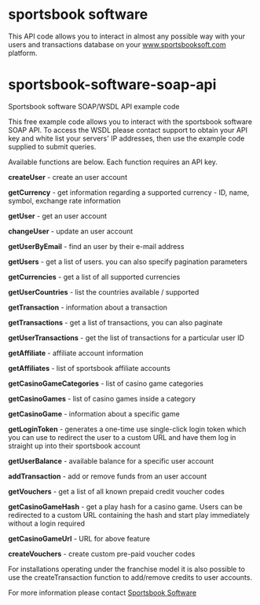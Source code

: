 sportsbook software
===========================

This API code allows you to interact in almost any possible way with your users and transactions database on your www.sportsbooksoft.com platform.

sportsbook-software-soap-api
============================

Sportsbook software SOAP/WSDL API example code

This free example code allows you to interact with the sportsbook software SOAP API. To access the WSDL please contact support to obtain your API key and white list your servers' IP addresses, then use the example code supplied to submit queries.

Available functions are below. Each function requires an API key.

<b>createUser</b> - create an user account

<b>getCurrency</b> - get information regarding a supported currency - ID, name, symbol, exchange rate information

<b>getUser</b> - get an user account

<b>changeUser</b> - update an user account

<b>getUserByEmail</b> - find an user by their e-mail address

<b>getUsers</b> - get a list of users. you can also specify pagination parameters

<b>getCurrencies</b> - get a list of all supported currencies 

<b>getUserCountries</b> - list the countries available / supported

<b>getTransaction</b> - information about a transaction

<b>getTransactions</b> - get a list of transactions, you can also paginate

<b>getUserTransactions</b> - get the list of transactions for a particular user ID

<b>getAffiliate</b> - affiliate account information
 
<b>getAffiliates</b> - list of sportsbook affiliate accounts

<b>getCasinoGameCategories</b> - list of casino game categories

<b>getCasinoGames</b> - list of casino games inside a category

<b>getCasinoGame</b> - information about a specific game

<b>getLoginToken</b> - generates a one-time use single-click login token which you can use to redirect the user to a custom URL and have them log in straight up into their sportsbook account

<b>getUserBalance</b> - available balance for a specific user account

<b>addTransaction</b> - add or remove funds from an user account

<b>getVouchers</b> - get a list of all  known prepaid credit voucher codes

<b>getCasinoGameHash</b> - get a play hash for a casino game. Users can be redirected to a custom URL containing the hash and start play immediately without a login required

<b>getCasinoGameUrl</b> - URL for above feature

<b>createVouchers</b> - create custom pre-paid voucher codes



For installations operating under the franchise model it is also possible to use the createTransaction function to add/remove credits to user accounts.

For more information please contact <a href="http://www.sportsbooksoft.com">Sportsbook Software</a>